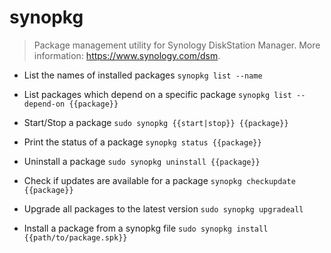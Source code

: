 # synopkg
> Package management utility for Synology DiskStation Manager.
> More information: <https://www.synology.com/dsm>.

- List the names of installed packages
`synopkg list --name`

- List packages which depend on a specific package
`synopkg list --depend-on {{package}}`

- Start/Stop a package
`sudo synopkg {{start|stop}} {{package}}`

- Print the status of a package
`synopkg status {{package}}`

- Uninstall a package
`sudo synopkg uninstall {{package}}`

- Check if updates are available for a package
`synopkg checkupdate {{package}}`

- Upgrade all packages to the latest version
`sudo synopkg upgradeall`

- Install a package from a synopkg file
`sudo synopkg install {{path/to/package.spk}}`
